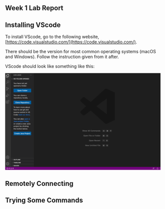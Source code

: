 Week 1 Lab Report
---

Installing VScode
---
To install VScode, go to the following website, [https://code.visualstudio.com/](https://code.visualstudio.com/).

There should be the version for most common operating systems (macOS and Windows). Follow the instruction given from it after.


VScode should look like something like this:

![image](installing_vscode.png)

Remotely Connecting
---

Trying Some Commands
---
